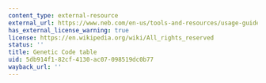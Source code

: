 ```yaml
---
content_type: external-resource
external_url: https://www.neb.com/en-us/tools-and-resources/usage-guidelines/the-genetic-code
has_external_license_warning: true
license: https://en.wikipedia.org/wiki/All_rights_reserved
status: ''
title: Genetic Code table
uid: 5db914f1-82cf-4130-ac07-098519dc0b77
wayback_url: ''
---
```

